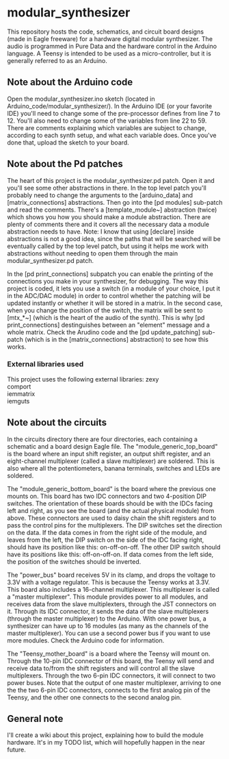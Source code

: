 # modular_synthesizer

This repository hosts the code, schematics, and circuit board designs (made in Eagle freeware) for a hardware digital modular synthesizer. The audio is programmed in Pure Data and the hardware control in the Arduino language. A Teensy is intended to be used as a micro-controller, but it is generally referred to as an Arduino.


## Note about the Arduino code

Open the modular_synthesizer.ino sketch (located in Arduino_code/modular_synthesizer/). In the Arduino IDE (or your favorite IDE) you'll need to change some of the pre-processor defines from line 7 to 12. You'll also need to change some of the variables from line 22 to 59. There are comments explaining which variables are subject to change, according to each synth setup, and what each variable does.
Once you've done that, upload the sketch to your board.


## Note about the Pd patches

The heart of this project is the modular_synthesizer.pd patch. Open it and you'll see some other abstractions in there. In the top level patch you'll probably need to change the arguments to the [arduino_data] and [matrix_connections] abstractions. Then go into the [pd modules] sub-patch and read the comments.
There's a [template_module~] abstraction (twice) which shows you how you should make a module abstraction. There are plenty of comments there and it covers all the necessary data a module abstraction needs to have.
Note: I know that using [declare] inside abstractions is not a good idea, since the paths that will be searched will be eventually called by the top level patch, but using it helps me work with abstractions without needing to open them through the main modular_synthesizer.pd patch.

In the [pd print_connections] subpatch you can enable the printing of the connections you make in your synthesizer, for debugging. The way this project is coded, it lets you use a switch (in a module of your choice, I put it in the ADC/DAC module) in order to control whether the patching will be updated instantly or whether it will be stored in a matrix. In the second case, when you change the position of the switch, the matrix will be sent to [mtx_*~] (which is the heart of the audio of the synth). This is why [pd print_connections] destinguishes between an "element" message and a whole matrix. Check the Arudino code and the [pd update_patching] sub-patch (which is in the [matrix_connections] abstraction) to see how this works.

### External libraries used

This project uses the following external libraries:
zexy  
comport  
iemmatrix  
iemguts  


## Note about the circuits

In the circuits directory there are four directories, each containing a schematic and a board design Eagle file. The "module_generic_top_board" is the board where an input shift register, an output shift register, and an eight-channel multiplexer (called a slave multiplexer) are soldered. This is also where all the potentiometers, banana terminals, switches and LEDs are soldered.

The "module_generic_bottom_board" is the board where the previous one mounts on. This board has two IDC connectors and two 4-position DIP switches. The orientation of these boards should be with the IDCs facing left and right, as you see the board (and the actual physical module) from above. These connectors are used to daisy chain the shift registers and to pass the control pins for the multiplexers. The DIP switches set the direction on the data. If the data comes in from the right side of the module, and leaves from the left, the DIP switch on the side of the IDC facing right, should have its position like this: on-off-on-off. The other DIP switch should have its positions like this: off-on-off-on. If data comes from the left side, the position of the switches should be inverted.

The "power_bus" board receives 5V in its clamp, and drops the voltage to 3.3V with a voltage regulator. This is because the Teensy works at 3.3V. This board also includes a 16-channel multiplexer. This multiplexer is called a "master multiplexer". This module provides power to all modules, and receives data from the slave multiplexters, through the JST connectors on it. Through its IDC connector, it sends the data of the slave multiplexers (through the master multiplexer) to the Arduino. With one power bus, a synthesizer can have up to 16 modules (as many as the channels of the master multiplexer). You can use a second power bus if you want to use more modules. Check the Arduino code for information.

The "Teensy_mother_board" is a board where the Teensy will mount on. Through the 10-pin IDC connector of this board, the Teensy will send and receive data to/from the shift registers and will control all the slave multiplexers. Through the two 6-pin IDC connectors, it will connect to two power buses. Note that the output of one master multiplexer, arriving to one the the two 6-pin IDC connectors, connects to the first analog pin of the Teensy, and the other one connects to the second analog pin.


## General note

I'll create a wiki about this project, explaining how to build the module hardware. It's in my TODO list, which will hopefully happen in the near future.
